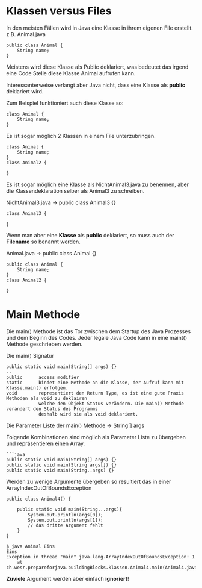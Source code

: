 # Klassen versus Files

In den meisten Fällen wird in Java eine Klasse in ihrem eigenen File erstellt.
z.B. Animal.java

    public class Animal {
        String name; 
    }

Meistens wird diese Klasse als Public deklariert, was bedeutet das irgend 
eine Code Stelle diese Klasse Animal aufrufen kann.

Interessanterweise verlangt aber Java nicht, dass eine Klasse als **public** deklariert wird.

Zum Beispiel funktioniert auch diese Klasse so:

    class Animal {
        String name; 
    }
    
    
Es ist sogar möglich 2 Klassen in einem File unterzubringen.

    class Animal {
        String name; 
    }
    class Animal2 {
        
    }
    
    
Es ist sogar möglich eine Klasse als NichtAnimal3.java zu benennen, aber die Klassendeklaration
selber als Animal3 zu schreiben.

NichtAnimal3.java -> public class Animal3 {}

    class Animal3 {
     
    }

Wenn man aber eine **Klasse** als **public** deklariert, so muss auch der **Filename**
so benannt werden.

 Animal.java -> public class Animal {}
 
    public class Animal {
        String name; 
    }
    class Animal2 {
        
    }


# Main Methode
Die main() Methode ist das Tor zwischen dem Startup des Java Prozesses und dem Beginn des Codes.
Jeder legale Java Code kann in eine maint() Methode geschrieben werden.

Die main() Signatur 

    public static void main(String[] args) {}
    --
    public      access modifier
    static      bindet eine Methode an die Klasse, der Aufruf kann mit Klasse.main() erfolgen.
    void        representiert den Return Type, es ist eine gute Praxis Methoden als void zu deklairen
                welche den Objekt Status verändern. Die main() Methode verändert den Status des Programms
                deshalb wird sie als void deklariert. 
    
    
    
Die Parameter Liste der main() Methode -> String[] args

Folgende Kombinationen sind möglich als Parameter Liste zu übergeben und repräsentieren einen Array.

    ```java
    public static void main(String[] args) {}
    public static void main(String args[]) {}
    public static void main(String..args) {}
    
    
Werden zu wenige Argumente übergeben so resultiert das in einer ArrayIndexOutOfBoundsException

    public class Animal4() {
        
        public static void main(String...args){
            System.out.println(args[0]);
            System.out.println(args[1]);
            // das dritte Argument fehlt 
        } 
    }
    
    $ java Animal Eins 
    Eins
    Exception in thread "main" java.lang.ArrayIndexOutOfBoundsException: 1
    	at ch.wesr.prepareforjava.buildingBlocks.klassen.Animal4.main(Animal4.java:7)

**Zuviele** Argument werden aber einfach **ignoriert**!
